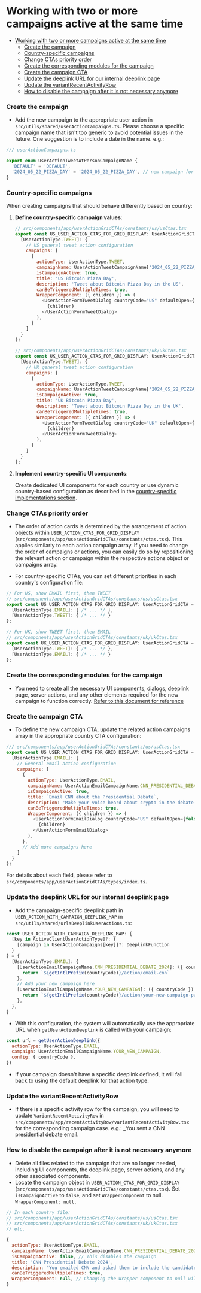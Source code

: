 # Working with two or more campaigns active at the same time

- [Working with two or more campaigns active at the same time](#working-with-two-or-more-campaigns-active-at-the-same-time)
  - [Create the campaign](#create-the-campaign)
  - [Country-specific campaigns](#country-specific-campaigns)
  - [Change CTAs priority order](#change-ctas-priority-order)
  - [Create the corresponding modules for the campaign](#create-the-corresponding-modules-for-the-campaign)
  - [Create the campaign CTA](#create-the-campaign-cta)
  - [Update the deeplink URL for our internal deeplink page](#update-the-deeplink-url-for-our-internal-deeplink-page)
  - [Update the variantRecentActivityRow](#update-the-variantrecentactivityrow)
  - [How to disable the campaign after it is not necessary anymore](#how-to-disable-the-campaign-after-it-is-not-necessary-anymore)

### Create the campaign

- Add the new campaign to the appropriate user action in `src/utils/shared/userActionCampaigns.ts`. Please choose a specific campaign name that isn't too generic to avoid potential issues in the future. One suggestion is to include a date in the name. e.g.:

```javascript
/// userActionCampaigns.ts

export enum UserActionTweetAtPersonCampaignName {
  'DEFAULT' = 'DEFAULT',
  '2024_05_22_PIZZA_DAY' = '2024_05_22_PIZZA_DAY', // new campaign for tweet at person action
}
```

### Country-specific campaigns

When creating campaigns that should behave differently based on country:

1. **Define country-specific campaign values**:

   ```javascript
   // src/components/app/userActionGridCTAs/constants/us/usCtas.tsx
   export const US_USER_ACTION_CTAS_FOR_GRID_DISPLAY: UserActionGridCTA = {
     [UserActionType.TWEET]: {
       // US general tweet action configuration
       campaigns: [
         {
           actionType: UserActionType.TWEET,
           campaignName: UserActionTweetCampaignName['2024_05_22_PIZZA_DAY'],
           isCampaignActive: true,
           title: 'US Bitcoin Pizza Day',
           description: 'Tweet about Bitcoin Pizza Day in the US',
           canBeTriggeredMultipleTimes: true,
           WrapperComponent: ({ children }) => (
             <UserActionFormTweetDialog countryCode="US" defaultOpen={false}>
               {children}
             </UserActionFormTweetDialog>
           ),
         }
       ]
     }
   };

   // src/components/app/userActionGridCTAs/constants/uk/ukCtas.tsx
   export const UK_USER_ACTION_CTAS_FOR_GRID_DISPLAY: UserActionGridCTA = {
     [UserActionType.TWEET]: {
       // UK general tweet action configuration
       campaigns: [
         {
           actionType: UserActionType.TWEET,
           campaignName: UserActionTweetCampaignName['2024_05_22_PIZZA_DAY'],
           isCampaignActive: true,
           title: 'UK Bitcoin Pizza Day',
           description: 'Tweet about Bitcoin Pizza Day in the UK',
           canBeTriggeredMultipleTimes: true,
           WrapperComponent: ({ children }) => (
             <UserActionFormTweetDialog countryCode="UK" defaultOpen={false}>
               {children}
             </UserActionFormTweetDialog>
           ),
         }
       ]
     }
   };
   ```

2. **Implement country-specific UI components**:

   Create dedicated UI components for each country or use dynamic country-based configuration as described in the [country-specific implementations section](/docs/Add%20a%20new%20user%20action.md#country-specific-implementations).

### Change CTAs priority order

- The order of action cards is determined by the arrangement of action objects within `USER_ACTION_CTAS_FOR_GRID_DISPLAY` (`src/components/app/userActionGridCTAs/constants/ctas.tsx`). This applies similarly to each action campaign array. If you need to change the order of campaigns or actions, you can easily do so by repositioning the relevant action or campaign within the respective actions object or campaigns array.

- For country-specific CTAs, you can set different priorities in each country's configuration file:

```javascript
// For US, show EMAIL first, then TWEET
// src/components/app/userActionGridCTAs/constants/us/usCtas.tsx
export const US_USER_ACTION_CTAS_FOR_GRID_DISPLAY: UserActionGridCTA = {
  [UserActionType.EMAIL]: { /* ... */ },
  [UserActionType.TWEET]: { /* ... */ }
};

// For UK, show TWEET first, then EMAIL
// src/components/app/userActionGridCTAs/constants/uk/ukCtas.tsx
export const UK_USER_ACTION_CTAS_FOR_GRID_DISPLAY: UserActionGridCTA = {
  [UserActionType.TWEET]: { /* ... */ },
  [UserActionType.EMAIL]: { /* ... */ }
};
```

### Create the corresponding modules for the campaign

- You need to create all the necessary UI components, dialogs, deeplink page, server actions, and any other elements required for the new campaign to function correctly. [Refer to this document for reference](/docs/Add%20a%20new%20user%20action.md#create-ui)

### Create the campaign CTA

- To define the new campaign CTA, update the related action campaigns array in the appropriate country CTA configuration:

```javascript
/// src/components/app/userActionGridCTAs/constants/us/usCtas.tsx
export const US_USER_ACTION_CTAS_FOR_GRID_DISPLAY: UserActionGridCTA = {
  [UserActionType.EMAIL]: {
    // General email action configuration
    campaigns: [
      {
        actionType: UserActionType.EMAIL,
        campaignName: UserActionEmailCampaignName.CNN_PRESIDENTIAL_DEBATE_2024,
        isCampaignActive: true,
        title: `Email CNN about the Presidential Debate`,
        description: 'Make your voice heard about crypto in the debate. We make it easy.',
        canBeTriggeredMultipleTimes: true,
        WrapperComponent: ({ children }) => (
          <UserActionFormEmailDialog countryCode="US" defaultOpen={false}>
            {children}
          </UserActionFormEmailDialog>
        ),
      },
      // Add more campaigns here
    ]
  }
};
```

For details about each field, please refer to `src/components/app/userActionGridCTAs/types/index.ts`.

### Update the deeplink URL for our internal deeplink page

- Add the campaign-specific deeplink path in `USER_ACTION_WITH_CAMPAIGN_DEEPLINK_MAP` in `src/utils/shared/urlsDeeplinkUserActions.ts`:

```javascript
const USER_ACTION_WITH_CAMPAIGN_DEEPLINK_MAP: {
  [key in ActiveClientUserActionType]?: {
    [campaign in UserActionCampaigns[key]]?: DeeplinkFunction
  }
} = {
  [UserActionType.EMAIL]: {
    [UserActionEmailCampaignName.CNN_PRESIDENTIAL_DEBATE_2024]: ({ countryCode }) => {
      return `${getIntlPrefix(countryCode)}/action/email-cnn`
    },
    // Add your new campaign here
    [UserActionEmailCampaignName.YOUR_NEW_CAMPAIGN]: ({ countryCode }) => {
      return `${getIntlPrefix(countryCode)}/action/your-new-campaign-path`
    },
  },
}
```

- With this configuration, the system will automatically use the appropriate URL when `getUserActionDeeplink` is called with your campaign:

```javascript
const url = getUserActionDeeplink({
  actionType: UserActionType.EMAIL,
  campaign: UserActionEmailCampaignName.YOUR_NEW_CAMPAIGN,
  config: { countryCode },
})
```

- If your campaign doesn't have a specific deeplink defined, it will fall back to using the default deeplink for that action type.

### Update the variantRecentActivityRow

- If there is a specific activity row for the campaign, you will need to update `VariantRecentActivityRow` in `src/components/app/recentActivityRow/variantRecentActivityRow.tsx` for the corresponding campaign case. e.g.: \_You sent a CNN presidential debate email.

### How to disable the campaign after it is not necessary anymore

- Delete all files related to the campaign that are no longer needed, including UI components, the deeplink page, server actions, and any other associated components.
- Locate the campaign object in `USER_ACTION_CTAS_FOR_GRID_DISPLAY` (`src/components/app/userActionGridCTAs/constants/ctas.tsx`). Set `isCampaignActive` to `false`, and set `WrapperComponent` to null. `WrapperComponent: null.`

```javascript
// In each country file:
// src/components/app/userActionGridCTAs/constants/us/usCtas.tsx
// src/components/app/userActionGridCTAs/constants/uk/ukCtas.tsx
// etc.

{
  actionType: UserActionType.EMAIL,
  campaignName: UserActionEmailCampaignName.CNN_PRESIDENTIAL_DEBATE_2024,
  isCampaignActive: false, // This disables the campaign
  title: 'CNN Presidential Debate 2024',
  description: "You emailed CNN and asked them to include the candidates' stance on crypto.",
  canBeTriggeredMultipleTimes: true,
  WrapperComponent: null, // Changing the Wrapper component to null will enable you to delete all campaign files.
}
```
